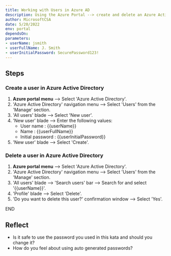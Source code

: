 ```yaml
---
title: Working with Users in Azure AD
description: Using the Azure Portal --> create and delete an Azure Active Directory User
author: MicrosoftCSA
date: 5/20/2022
env: portal
dependsOn:
parameters:
- userName: jsmith
- userFullName: J. Smith
- userInitialPassword: SecurePassword123!
---
```


## Steps

### Create a user in Azure Active Directory

1. **Azure portal menu** --> Select 'Azure Active Directory'.
2. 'Azure Active Directory' navigation menu --> Select 'Users' from the 'Manage' section.
3. 'All users' blade --> Select 'New user'.
4. 'New user' blade --> Enter the following values:
   - User name : {{userName}}
   - Name : {{userFullName}}
   - Initial password : {{userInitialPassword}}
5. 'New user' blade --> Select 'Create'.

### Delete a user in Azure Active Directory

1. **Azure portal menu** --> Select 'Azure Active Directory'.
2. 'Azure Active Directory' navigation menu --> Select 'Users' from the 'Manage' section.
3. 'All users' blade --> 'Search users' bar --> Search for and select '{{userName}}'.
4. 'Profile' blade --> Select 'Delete'.
5. 'Do you want to delete this user?' confirmation window --> Select 'Yes'.

END

## Reflect

- Is it safe to use the password you used in this kata and should you change it?
- How do you feel about using auto generated passwords?
